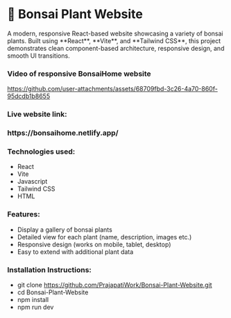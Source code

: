 <h1>🌱 Bonsai Plant Website</h1>
A modern, responsive React-based website showcasing a variety of bonsai plants. Built using **React**, **Vite**, and **Tailwind CSS**, this project demonstrates clean component-based architecture, responsive design, and smooth UI transitions.

<h3>Video of responsive BonsaiHome website</h3>


https://github.com/user-attachments/assets/68709fbd-3c26-4a70-860f-95dcdb1b8655


<h3>Live website link:</h3>
<h3>https://bonsaihome.netlify.app/</h3>
<h3>Technologies used:</h3>

<ul>
<li>React</li>
<li>Vite</li>
<li>Javascript</li>
<li>Tailwind CSS</li>
<li>HTML</li>
</ul>

<h3>Features:</h3>

- Display a gallery of bonsai plants  
- Detailed view for each plant (name, description, images etc.)  
- Responsive design (works on mobile, tablet, desktop)  
- Easy to extend with additional plant data

<h3>Installation Instructions:</h3>

- git clone https://github.com/PrajapatiWork/Bonsai-Plant-Website.git  
- cd Bonsai-Plant-Website 
- npm install
- npm run dev
